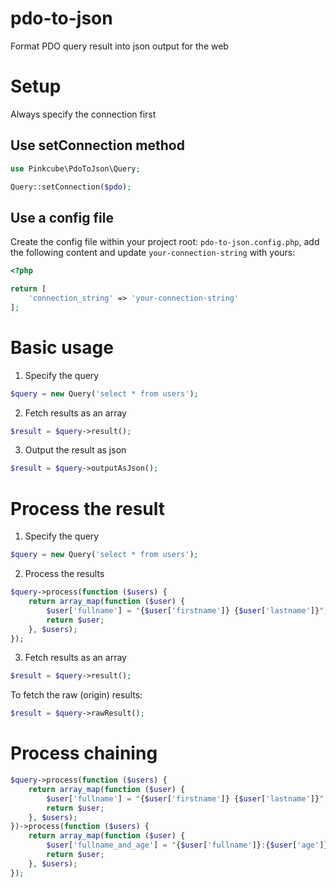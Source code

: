 # pdo-to-json
Format PDO query result into json output for the web

# Setup
Always specify the connection first

## Use setConnection method
```php
use Pinkcube\PdoToJson\Query;

Query::setConnection($pdo);
```
## Use a config file
Create the config file within your project root: `pdo-to-json.config.php`,
add the following content and update `your-connection-string` with yours:
```php
<?php

return [
    'connection_string' => 'your-connection-string'
];
```

# Basic usage

1. Specify the query
```php
$query = new Query('select * from users');
```

2. Fetch results as an array
```php
$result = $query->result();
```

3. Output the result as json
```php
$result = $query->outputAsJson();
```

# Process the result

1. Specify the query
```php
$query = new Query('select * from users');
```

2. Process the results
```php
$query->process(function ($users) {
    return array_map(function ($user) {
        $user['fullname'] = "{$user['firstname']} {$user['lastname']}";
        return $user;
    }, $users);
});
```
3. Fetch results as an array

```php
$result = $query->result();
```

To fetch the raw (origin) results:
```php
$result = $query->rawResult();
```

# Process chaining
```php
$query->process(function ($users) {
    return array_map(function ($user) {
        $user['fullname'] = "{$user['firstname']} {$user['lastname']}";
        return $user;
    }, $users);
})->process(function ($users) {
    return array_map(function ($user) {
        $user['fullname_and_age'] = "{$user['fullname']}:{$user['age']}";
        return $user;
    }, $users);
});
```
